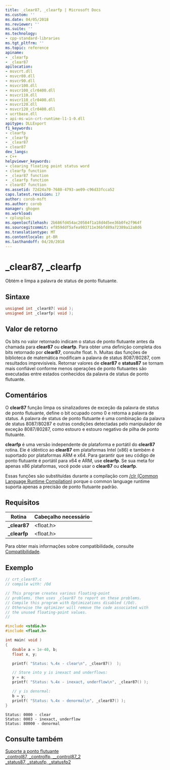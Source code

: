 ```yaml
---
title: _clear87, _clearfp | Microsoft Docs
ms.custom: ''
ms.date: 04/05/2018
ms.reviewer: ''
ms.suite: ''
ms.technology:
- cpp-standard-libraries
ms.tgt_pltfrm: ''
ms.topic: reference
apiname:
- _clearfp
- _clear87
apilocation:
- msvcrt.dll
- msvcr80.dll
- msvcr90.dll
- msvcr100.dll
- msvcr100_clr0400.dll
- msvcr110.dll
- msvcr110_clr0400.dll
- msvcr120.dll
- msvcr120_clr0400.dll
- ucrtbase.dll
- api-ms-win-crt-runtime-l1-1-0.dll
apitype: DLLExport
f1_keywords:
- clearfp
- _clearfp
- _clear87
- clear87
dev_langs:
- C++
helpviewer_keywords:
- clearing floating point status word
- clearfp function
- _clear87 function
- _clearfp function
- clear87 function
ms.assetid: 72d24a70-7688-4793-ae09-c96d33fcca52
caps.latest.revision: 17
author: corob-msft
ms.author: corob
manager: ghogen
ms.workload:
- cplusplus
ms.openlocfilehash: 2b686fd454ac20584f1a18d4d5ee36b0fe2f964f
ms.sourcegitcommit: ef859ddf5afea903711e36bfd89a72389a12a8d6
ms.translationtype: MT
ms.contentlocale: pt-BR
ms.lasthandoff: 04/20/2018
---
```

# <a name="clear87-clearfp"></a>_clear87, _clearfp

Obtém e limpa a palavra de status de ponto flutuante.

## <a name="syntax"></a>Sintaxe

```C
unsigned int _clear87( void );
unsigned int _clearfp( void );
```

## <a name="return-value"></a>Valor de retorno

Os bits no valor retornado indicam o status de ponto flutuante antes da chamada para **clear87** ou **clearfp**. Para obter uma definição completa dos bits retornado por **clear87**, consulte float. h. Muitas das funções de biblioteca de matemática modificam a palavra de status 8087/80287, com resultados imprevisíveis. Retornar valores de **clear87** e **status87** se tornam mais confiável conforme menos operações de ponto flutuantes são executadas entre estados conhecidos da palavra de status de ponto flutuante.

## <a name="remarks"></a>Comentários

O **clear87** função limpa os sinalizadores de exceção da palavra de status de ponto flutuante, define o bit ocupado como 0 e retorna a palavra de status. A palavra de status de ponto flutuante é uma combinação da palavra de status 8087/80287 e outras condições detectadas pelo manipulador de exceção 8087/80287, como estouro e estouro negativo de pilha de ponto flutuante.

**clearfp** é uma versão independente de plataforma e portátil do **clear87** rotina. Ele é idêntico ao **clear87** em plataformas Intel (x86) e também é suportado por plataformas ARM e x64. Para garantir que seu código de ponto flutuante é portátil para x64 e ARM, use **clearfp**. Se sua meta for apenas x86 plataformas, você pode usar o **clear87** ou **clearfp**.

Essas funções são substituídas durante a compilação com [/clr (Common Language Runtime Compilation)](../../build/reference/clr-common-language-runtime-compilation.md) porque o common language runtime suporta apenas a precisão de ponto flutuante padrão.

## <a name="requirements"></a>Requisitos

|Rotina|Cabeçalho necessário|
|-------------|---------------------|
|**_clear87**|\<float.h>|
|**_clearfp**|\<float.h>|

Para obter mais informações sobre compatibilidade, consulte [Compatibilidade](../../c-runtime-library/compatibility.md).

## <a name="example"></a>Exemplo

```C
// crt_clear87.c
// compile with: /Od

// This program creates various floating-point
// problems, then uses _clear87 to report on these problems.
// Compile this program with Optimizations disabled (/Od).
// Otherwise the optimizer will remove the code associated with
// the unused floating-point values.
//

#include <stdio.h>
#include <float.h>

int main( void )
{
   double a = 1e-40, b;
   float x, y;

   printf( "Status: %.4x - clear\n", _clear87()  );

   // Store into y is inexact and underflows:
   y = a;
   printf( "Status: %.4x - inexact, underflow\n", _clear87() );

   // y is denormal:
   b = y;
   printf( "Status: %.4x - denormal\n", _clear87() );
}
```

```Output
Status: 0000 - clear
Status: 0003 - inexact, underflow
Status: 80000 - denormal
```

## <a name="see-also"></a>Consulte também

[Suporte a ponto flutuante](../../c-runtime-library/floating-point-support.md)<br/>
[_control87, _controlfp, \__control87_2](control87-controlfp-control87-2.md)<br/>
[_status87, _statusfp, _statusfp2](status87-statusfp-statusfp2.md)<br/>
